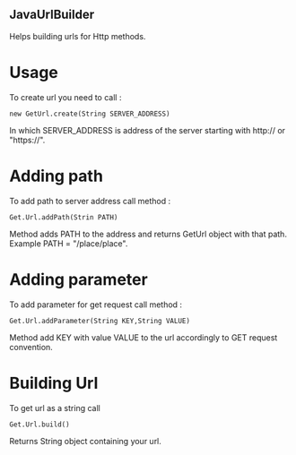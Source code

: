 ## JavaUrlBuilder
Helps building urls for Http methods.

# Usage
To create url you need to call :
```
new GetUrl.create(String SERVER_ADDRESS) 
```
In which SERVER_ADDRESS is address of the server starting with http:// or "https://".

# Adding path
To add path to server address call method :
```
Get.Url.addPath(Strin PATH)
```
Method adds PATH to the address and returns GetUrl object with that path. Example PATH = "/place/place".

# Adding parameter
To add parameter for get request call method :
```
Get.Url.addParameter(String KEY,String VALUE)
```
Method add KEY with value VALUE to the url accordingly to GET request convention.

# Building Url
To get url as a string call
```
Get.Url.build()
```
Returns String object containing your url.


